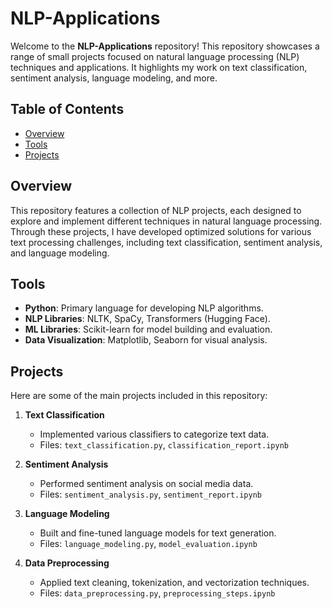 # NLP-Applications

Welcome to the **NLP-Applications** repository! This repository showcases a range of small projects focused on natural language processing (NLP) techniques and applications. It highlights my work on text classification, sentiment analysis, language modeling, and more.

## Table of Contents

- [Overview](#overview)
- [Tools](#tools)
- [Projects](#projects)

## Overview

This repository features a collection of NLP projects, each designed to explore and implement different techniques in natural language processing. Through these projects, I have developed optimized solutions for various text processing challenges, including text classification, sentiment analysis, and language modeling.

## Tools

- **Python**: Primary language for developing NLP algorithms.
- **NLP Libraries**: NLTK, SpaCy, Transformers (Hugging Face).
- **ML Libraries**: Scikit-learn for model building and evaluation.
- **Data Visualization**: Matplotlib, Seaborn for visual analysis.

## Projects

Here are some of the main projects included in this repository:

1. **Text Classification**
   - Implemented various classifiers to categorize text data.
   - Files: `text_classification.py`, `classification_report.ipynb`

2. **Sentiment Analysis**
   - Performed sentiment analysis on social media data.
   - Files: `sentiment_analysis.py`, `sentiment_report.ipynb`

3. **Language Modeling**
   - Built and fine-tuned language models for text generation.
   - Files: `language_modeling.py`, `model_evaluation.ipynb`

4. **Data Preprocessing**
   - Applied text cleaning, tokenization, and vectorization techniques.
   - Files: `data_preprocessing.py`, `preprocessing_steps.ipynb`

